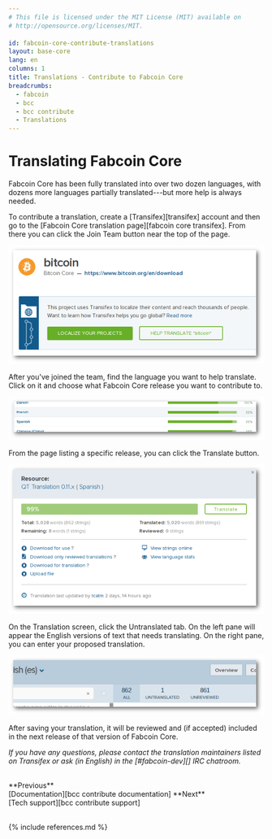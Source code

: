 ```yaml
---
# This file is licensed under the MIT License (MIT) available on
# http://opensource.org/licenses/MIT.

id: fabcoin-core-contribute-translations
layout: base-core
lang: en
columns: 1
title: Translations - Contribute to Fabcoin Core
breadcrumbs:
  - fabcoin
  - bcc
  - bcc contribute
  - Translations
---
```

# Translating Fabcoin Core

Fabcoin Core has been fully translated into over two dozen languages,
with dozens more languages partially translated---but more help is
always needed.

To contribute a translation, create a [Transifex][transifex] account and
then go to the [Fabcoin Core translation page][fabcoin core transifex].
From there you can click the Join Team button near the top of the page.

![Help translate Fabcoin](/img/fabcoin-core/transifex-1.png)

After you've joined the team, find the language you want to help
translate.  Click on it and choose what Fabcoin Core release you want to
contribute to.

![Choose a language](/img/fabcoin-core/transifex-2.png)

From the page listing a specific release, you can click the Translate
button.

![Translate](/img/fabcoin-core/transifex-3.png)

On the Translation screen, click the Untranslated tab.  On the left pane
will appear the English versions of text that needs translating.  On the
right pane, you can enter your proposed translation.

![Choose untranslated](/img/fabcoin-core/transifex-4.png)

After saving your translation, it will be reviewed and (if accepted)
included in the next release of that version of Fabcoin Core.

*If you have any questions, please contact the translation maintainers
listed on Transifex or ask (in English) in the [#fabcoin-dev][] IRC
chatroom.*

<br class="clear big">
<div class="prevnext">
<span markdown="1">**Previous**<br>[Documentation][bcc contribute documentation]</span>
<span markdown="1">**Next**<br>[Tech support][bcc contribute support]</span>
</div>
<br class="clear">

{% include references.md %}
